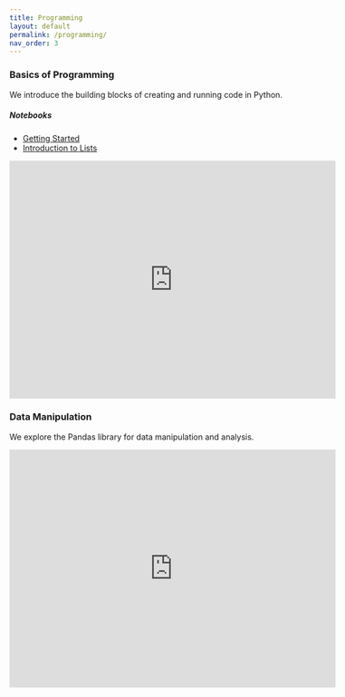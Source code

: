 ```yaml
---
title: Programming
layout: default
permalink: /programming/
nav_order: 3
---
```


### **Basics of Programming**

We introduce the building blocks of creating and running code in Python.

##### **Notebooks**
- [Getting Started](https://github.com/pharringtonp19/business-analytics/blob/main/notebooks/Getting_Started.ipynb)
- [Introduction to Lists](https://github.com/pharringtonp19/business-analytics/blob/main/notebooks/Intro_to_Lists.ipynb)

<iframe src="https://slides.com/pharringtonp19/business-analytics-programming/embed?byline=hidden" width="576" height="420" title="Business Analytics - Programming" scrolling="no" frameborder="0" webkitallowfullscreen mozallowfullscreen allowfullscreen></iframe>



### **Data Manipulation**

We explore the Pandas library for data manipulation and analysis.


<iframe src="https://slides.com/pharringtonp19/business-analytics-data-manipulation/embed?byline=hidden" width="576" height="420" title="Business Analytics - Data Manipulation" scrolling="no" frameborder="0" webkitallowfullscreen mozallowfullscreen allowfullscreen></iframe>